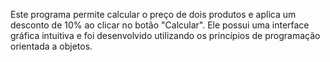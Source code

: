 Este programa permite calcular o preço de dois produtos e aplica um desconto de 10% ao clicar no botão "Calcular". 
Ele possui uma interface gráfica intuitiva e foi desenvolvido utilizando os princípios de programação orientada a objetos.
